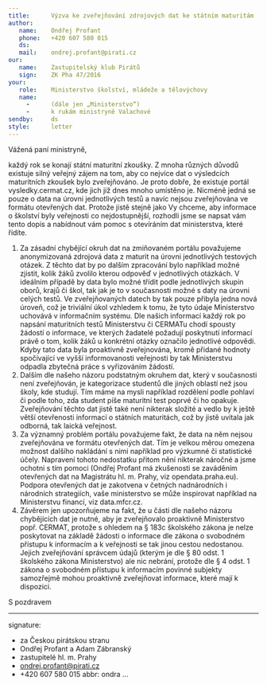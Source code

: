 ```yaml
---
title:      Výzva ke zveřejňování zdrojových dat ke státním maturitám
author:
   name:    Ondřej Profant
   phone:   +420 607 580 015
   ds:      
   mail:    ondrej.profant@pirati.cz
our:
   name:    Zastupitelský klub Pirátů
   sign:    ZK Pha 47/2016
your:
   role:    Ministerstvo školství, mládeže a tělovýchovy
   name:
     -      (dále jen „Ministerstvo“)
     -      k rukám ministryně Valachové
sendby:     ds
style:      letter
---
```


Vážená paní ministryně,

každý rok se konají státní maturitní zkoušky. Z mnoha různých důvodů existuje silný veřejný zájem na tom, aby co nejvíce dat o výsledcích  maturitních zkoušek bylo zveřejňováno. Je proto dobře, že existuje portál vysledky.cermat.cz, kde jich již dnes mnoho umístěno je. Nicméně jedná se pouze o data na úrovni jednotlivých testů a navíc nejsou zveřejňována ve formátu otevřených dat. Protože jistě stejně jako Vy chceme, aby informace o školství byly veřejnosti co nejdostupnější, rozhodli jsme se napsat vám tento dopis a nabídnout vám pomoc s otevíráním dat ministerstva, které řídíte.

1. Za zásadní chybějící okruh dat na zmiňovaném portálu považujeme anonymizovaná zdrojová data z maturit na úrovni jednotlivých testových otázek. Z těchto dat by po dalším zpracování bylo například možné zjistit, kolik žáků zvolilo kterou odpověď v jednotlivých otázkách. V ideálním případě by data bylo možné třídit podle jednotlivých skupin oborů, krajů či škol, tak jak je to v současnosti možné s daty na úrovni celých testů. Ve zveřejňovaných datech by tak pouze přibyla jedna nová úroveň, což je triviální úkol vzhledem k tomu, že tyto údaje Ministerstvo uchovává v informačním systému. Dle našich informací každý rok po napsání maturitních testů Ministerstvu či CERMATu chodí spousty žádostí o informace, ve kterých žadatelé požadují poskytnutí informací právě o tom, kolik žáků u konkrétní otázky označilo jednotlivé odpovědi. Kdyby tato data byla proaktivně zveřejnována, kromě přidané hodnoty spočívající ve vyšší informovanosti veřejnosti by tak Ministerstvu odpadla zbytečná práce s vyřizováním žádostí.
2. Dalším dle našeho názoru podstatným okruhem dat, který v současnosti není zveřejňován, je kategorizace studentů dle jiných oblastí než jsou školy, kde studují. Tím máme na mysli například rozdělení podle pohlaví či podle toho, zda student píše maturitní test poprvé či ho opakuje. Zveřejňování těchto dat jistě také není nikterak složité a vedlo by k ještě větší otevřenosti informací o státních maturitách, což by jistě uvítala jak odborná, tak laická veřejnost.
3. Za významný problém portálu považujeme fakt, že data na něm nejsou zveřejňována ve formátu otevřených dat. Tím je velkou měrou omezena možnost dalšího nakládání s nimi například pro výzkumné či statistické účely. Napravení tohoto nedostatku přitom nění nikterak náročné a jsme ochotni s tím pomoci (Ondřej Profant má zkušenosti se zaváděním otevřených dat na Magistrátu hl. m. Prahy, viz opendata.praha.eu). Podpora otevřených dat je zakotvena v četných nadnárodních i národních strategiích, vaše ministerstvo se může inspirovat například na Ministerstvu financí, viz data.mfcr.cz.
4. Závěrem jen upozorňujeme na fakt, že u části dle našeho názoru chybějících dat je nutné, aby je zveřejňovalo proaktivně Ministerstvo popř. CERMAT, protože s ohledem na § 183c školského zákona je nelze poskytovat na základě žádosti o informace dle zákona o svobodném přístupu k informacím a k veřejnosti se tak jinou cestou nedostanou. Jejich zveřejňování správcem údajů (kterým je dle § 80 odst. 1 školského zákona Ministerstvo) ale nic nebrání, protože dle § 4 odst. 1 zákona o svobodném přístupu k informacím povinné subjekty samozřejmě mohou proaktivně zveřejňovat informace, které mají k dispozici.

S pozdravem

---
signature: 
  - za Českou pirátskou stranu
  - Ondřej Profant a Adam Zábranský
  - zastupitelé hl. m. Prahy
  - ondrej.profant@pirati.cz
  - +420 607 580 015
abbr:       ondra
...
